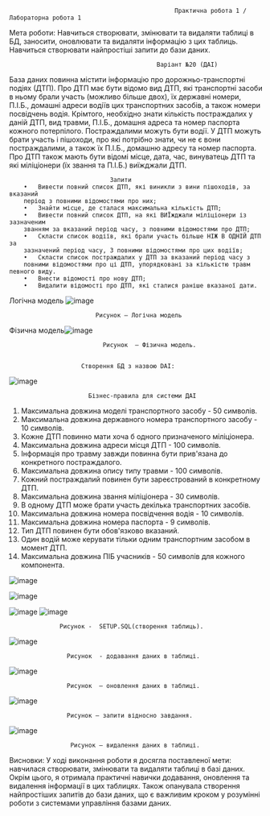                                                   Практична робота 1 / Лабораторна робота 1 
                                                  
Мета роботи: Навчиться створювати, змінювати та видаляти таблиці в БД, заносити, оновлювати та видаляти інформацію з цих таблиць. Навчиться створювати найпростіші запити до бази даних.

                                             Варіант №20 (ДАІ)
База даних повинна містити інформацію про дорожньо-транспортні
подіях (ДТП). Про ДТП має бути відомо вид ДТП, які транспортні засоби в ньому брали участь (можливо більше двох), їх державні номери, П.І.Б., домашні адреси водіїв цих транспортних засобів, а також номери посвідчень водія. Крімтого, необхідно знати кількість постраждалих у даній ДТП, вид травми, П.І.Б., домашня адреса та номер паспорта кожного потерпілого. Постраждалими можуть бути водії. У ДТП можуть брати участь і пішоходи, про які потрібно знати, чи не є вони постраждалими, а також їх П.І.Б., домашню адресу та номер паспорта. Про ДТП також мають бути відомі місце, дата, час, винуватець ДТП та які міліціонери (їх звання та П.І.Б.) виїжджали ДТП.
                          
                                Запити
        •	Вивести повний список ДТП, які виникли з вини пішоходів, за вказаний
        період з повними відомостями про них;
        •	Знайти місце, де сталася максимальна кількість ДТП;
        •	Вивести повний список ДТП, на які ВИЇжджали міліціонери із зазначеним
        званням за вказаний період часу, з повними відомостями про ДТП;
        •	Скласти список водіїв, які брали участь більше НІЖ В ОДНІЙ ДТП за
        зазначений період часу, З повними відомостями про цих водіїв;
        •	Скласти список постраждалих у ДТП за вказаний період часу з
        повними відомостями про ці ДТП, упорядковані за кількістю травм певного виду.
        •	Внести відомості про нову ДТП;
        •	Видалити відомості про ДТП, які сталися раніше вказаної дати.

                            
Логічна модель ![image](https://github.com/user-attachments/assets/f28b2ca6-c263-4cf1-8a6b-23382d8fbcb9)

                            Рисунок – Логічна модель

Фізична модель![image](https://github.com/user-attachments/assets/96d46b57-0b9a-4983-97ca-c6d99bad622c)

                              Рисунок  – Фізична модель.


                        Створення БД з назвою DAI: 

![image](https://github.com/user-attachments/assets/5e722150-7f01-4f7b-8b7c-c17634b3b733)


                          Бізнес-правила для системи ДАІ
1.	Максимальна довжина моделі транспортного засобу - 50 символів.
2.	Максимальна довжина державного номера транспортного засобу - 10 символів.
3.	Кожне ДТП повинно мати хоча б одного призначеного міліціонера.
4.	Максимальна довжина адреси місця ДТП - 100 символів.
5.	Інформація про травму завжди повинна бути прив'язана до конкретного постраждалого.
6.	Максимальна довжина опису типу травми - 100 символів.
7.	Кожний постраждалий повинен бути зареєстрований в конкретному ДТП.
8.	Максимальна довжина звання міліціонера - 30 символів.
9.	В одному ДТП може брати участь декілька транспортних засобів.
10.	Максимальна довжина номера посвідчення водія - 10 символів.
11.	Максимальна довжина номера паспорта - 9 символів.
12.	Тип ДТП повинен бути обов'язково вказаний.
13.	Один водій може керувати тільки одним транспортним засобом в момент ДТП.
14.	Максимальна довжина ПІБ учасників - 50 символів для кожного компонента.

![image](https://github.com/user-attachments/assets/0e9477f5-6059-49af-baa0-298eb00f04e3)

![image](https://github.com/user-attachments/assets/7fef6939-023b-4d04-bbd6-6684da0d1c5e)

![image](https://github.com/user-attachments/assets/86ddfbfc-a19e-4ced-b09a-ed421efc44e6)
![image](https://github.com/user-attachments/assets/70ea8e27-ade1-4a01-aac0-a090671a65a0)
                 
                  Рисунок -  SETUP.SQL(створення таблиць).

![image](https://github.com/user-attachments/assets/c1294bd9-1da4-4d1a-af17-a6518739882d)

                    Рисунок  - додавання даних в таблиці.

![image](https://github.com/user-attachments/assets/1d35f04f-dd1f-4a04-9c89-bcc6dd8423e1)

                    Рисунок  – оновлення даних в таблиці.
                    
![image](https://github.com/user-attachments/assets/3d3d87f8-10b8-4036-a09b-7fd43724b795)
                   
                    Рисунок – запити відносно завдання.
![image](https://github.com/user-attachments/assets/cf75395b-9748-496f-84ed-e1c15f586889)
      
                     Рисунок – видалення даних в таблиці.
       
Висновки: 
У ході виконання роботи я досягла поставленої мети: навчилася створювати, змінювати та видаляти таблиці в базі даних. Окрім цього, я отримала практичні навички додавання, оновлення та видалення інформації в цих таблицях. Також опанувала створення найпростіших запитів до бази даних, що є важливим кроком у розумінні роботи з системами управління базами даних.
